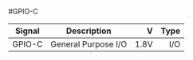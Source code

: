 #GPIO-C

|Signal        |Description |V      |Type|
| ------------- |:--------------:| -----:|------:|
|GPIO-C     |General Purpose I/O | 1.8V |I/O |
